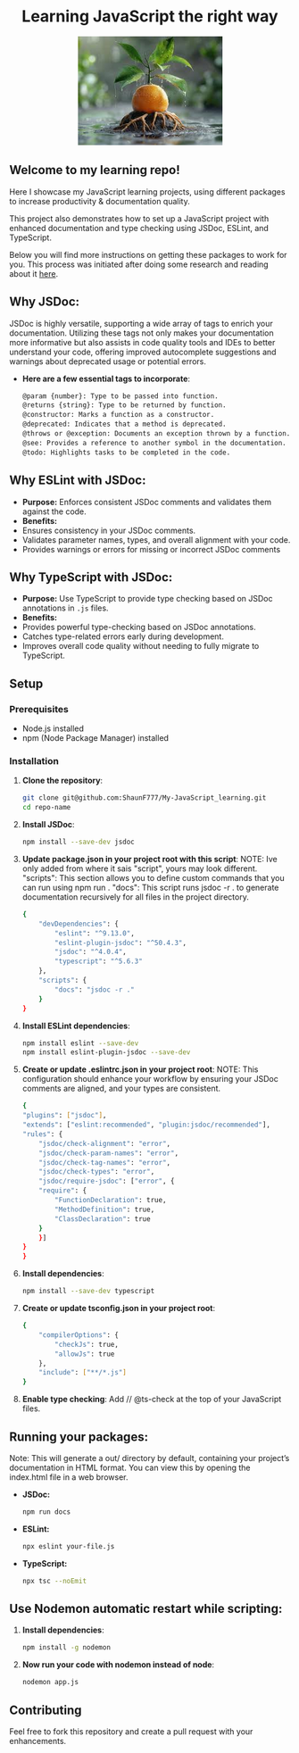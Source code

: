 <div align="center">

# Learning JavaScript the right way

<a name="top"></a>
<img src="./assets/rootsinwater.jfif">

<div align="left">

## Welcome to my learning repo!
Here I showcase my JavaScript learning projects, using different packages to increase productivity & documentation quality.

This project also demonstrates how to set up a JavaScript project with enhanced documentation and type checking using JSDoc, ESLint, and TypeScript.

Below you will find more instructions on getting these packages to work for you. This process was initiated after doing some research and reading about it [here](https://www.pullrequest.com/blog/leveraging-jsdoc-for-better-code-documentation-in-javascript/#:~:text=JSDoc%20is%20a%20documentation%20syntax,into%20a%20detailed%20documentation%20website).

## Why JSDoc:
JSDoc is highly versatile, supporting a wide array of tags to enrich your documentation. 
Utilizing these tags not only makes your documentation more informative but also assists in 
code quality tools and IDEs to better understand your code, offering improved autocomplete 
suggestions and warnings about deprecated usage or potential errors.

- **Here are a few essential tags to incorporate**:
    ```sh
    @param {number}: Type to be passed into function.
    @returns {string}: Type to be returned by function.
    @constructor: Marks a function as a constructor.
    @deprecated: Indicates that a method is deprecated.
    @throws or @exception: Documents an exception thrown by a function.
    @see: Provides a reference to another symbol in the documentation.
    @todo: Highlights tasks to be completed in the code.

## Why ESLint with JSDoc:
- **Purpose:** Enforces consistent JSDoc comments and validates them against the code.
- **Benefits:**
- Ensures consistency in your JSDoc comments.
- Validates parameter names, types, and overall alignment with your code.
- Provides warnings or errors for missing or incorrect JSDoc comments
## Why TypeScript with JSDoc:
- **Purpose:** Use TypeScript to provide type checking based on JSDoc annotations in `.js` files.
- **Benefits:**
- Provides powerful type-checking based on JSDoc annotations.
- Catches type-related errors early during development.
- Improves overall code quality without needing to fully migrate to TypeScript.

## Setup

### Prerequisites
- Node.js installed
- npm (Node Package Manager) installed

### Installation
1. **Clone the repository**:
   ```sh
   git clone git@github.com:ShaunF777/My-JavaScript_learning.git
   cd repo-name

2.  **Install JSDoc**:
    ```sh
    npm install --save-dev jsdoc

3. **Update package.json in your project root with this script**:
    NOTE: Ive only added from where it sais "script", yours may look different. 
    "scripts": This section allows you to define custom commands that you can run using npm run <script-name>.
    "docs": This script runs jsdoc -r . to generate documentation recursively for all files in the project directory.
    ```sh
    {
        "devDependencies": {
            "eslint": "^9.13.0",
            "eslint-plugin-jsdoc": "^50.4.3",
            "jsdoc": "^4.0.4",
            "typescript": "^5.6.3"
        },
        "scripts": {
            "docs": "jsdoc -r ."
        }
    }

4. **Install ESLint dependencies**:
    ```sh
    npm install eslint --save-dev
    npm install eslint-plugin-jsdoc --save-dev

5. **Create or update .eslintrc.json in your project root**:
    NOTE: This configuration should enhance your workflow by ensuring your JSDoc comments are aligned, and your types are consistent.
    ```sh
    {
    "plugins": ["jsdoc"],
    "extends": ["eslint:recommended", "plugin:jsdoc/recommended"],
    "rules": {
        "jsdoc/check-alignment": "error",
        "jsdoc/check-param-names": "error",
        "jsdoc/check-tag-names": "error",
        "jsdoc/check-types": "error",
        "jsdoc/require-jsdoc": ["error", {
        "require": {
            "FunctionDeclaration": true,
            "MethodDefinition": true,
            "ClassDeclaration": true
        }
        }]
    }
    }

6. **Install  dependencies**:
    ```sh
    npm install --save-dev typescript

7. **Create or update tsconfig.json in your project root**:
    ```sh
    {
        "compilerOptions": {
            "checkJs": true,
            "allowJs": true
        },
        "include": ["**/*.js"]
    }

8. **Enable type checking**: Add // @ts-check at the top of your JavaScript files.

## Running your packages: 
Note: This will generate a out/ directory by default, containing your project’s documentation in HTML format. 
You can view this by opening the index.html file in a web browser.
- **JSDoc:** 
    ```sh
    npm run docs

- **ESLint:**
    ```sh
    npx eslint your-file.js

- **TypeScript:**
    ```sh
    npx tsc --noEmit

## Use Nodemon automatic restart while scripting:   
1. **Install  dependencies**:
    ```sh
    npm install -g nodemon

2. **Now run your code with nodemon instead of node**:
    ```sh
    nodemon app.js

## Contributing
 Feel free to fork this repository and create a pull request with your enhancements.
 
